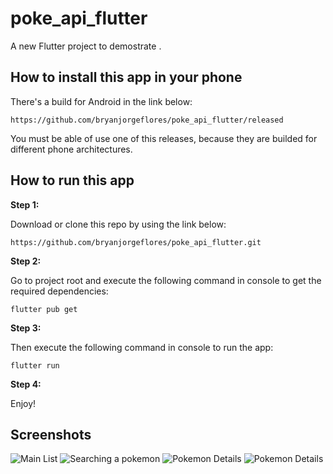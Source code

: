 # poke_api_flutter

A new Flutter project to demostrate .

## How to install this app in your phone
There's a build for Android in the link below:
```
https://github.com/bryanjorgeflores/poke_api_flutter/released
```
You must be able of use one of this releases, because they are builded for different phone architectures.

## How to run this app

**Step 1:**

Download or clone this repo by using the link below:
```
https://github.com/bryanjorgeflores/poke_api_flutter.git
```

**Step 2:**

Go to project root and execute the following command in console to get the required dependencies: 

```
flutter pub get 
```

**Step 3:**

Then execute the following command in console to run the app: 

```
flutter run 
```

**Step 4:**

Enjoy!

## Screenshots
![Main List](screenshots/screenshot_0.jpeg)
![Searching a pokemon](screenshots/screenshot_2.jpeg)
![Pokemon Details](screenshots/screenshot_1.jpeg)
![Pokemon Details](screenshots/screenshot_3.jpeg)

